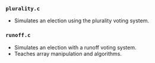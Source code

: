 ### `plurality.c`
* Simulates an election using the plurality voting system.

### `runoff.c`
* Simulates an election with a runoff voting system.
* Teaches array manipulation and algorithms.